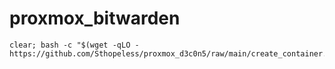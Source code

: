 # proxmox_bitwarden

```
clear; bash -c "$(wget -qLO - https://github.com/Sthopeless/proxmox_d3c0n5/raw/main/create_container.sh)"
```
